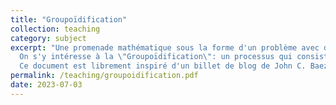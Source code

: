 ```yaml
---
title: "Groupoïdification"
collection: teaching
category: subject
excerpt: "Une promenade mathématique sous la forme d'un problème avec des questions.
  On s'y intéresse à la \"Groupoïdification\": un processus qui consiste à remplacer des espaces vectoriels par des groupoïdes pour faire émerger davantage de structure (Plus généralement, ce genre de méthode s'inscrit dans le champ de recherche contemporain de la \"catégorification\")
  Ce document est librement inspiré d'un billet de blog de John C. Baez, entre autres."
permalink: /teaching/groupoidification.pdf
date: 2023-07-03
---
```

